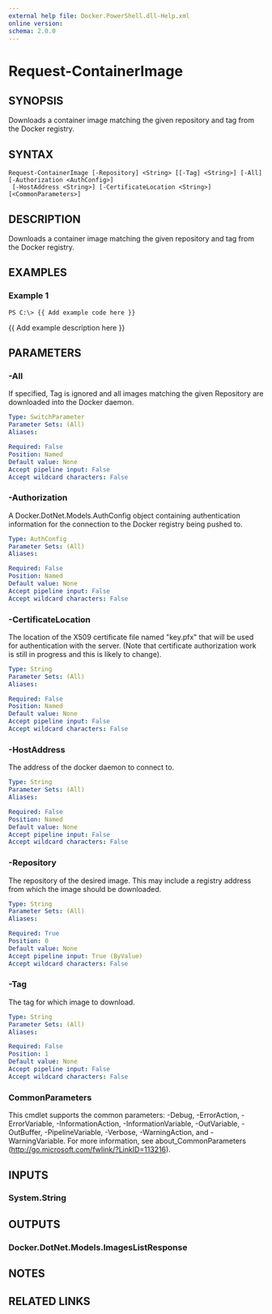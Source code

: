 ```yaml
---
external help file: Docker.PowerShell.dll-Help.xml
online version: 
schema: 2.0.0
---
```


# Request-ContainerImage
## SYNOPSIS
Downloads a container image matching the given repository and tag from the Docker registry.
## SYNTAX

```
Request-ContainerImage [-Repository] <String> [[-Tag] <String>] [-All] [-Authorization <AuthConfig>]
 [-HostAddress <String>] [-CertificateLocation <String>] [<CommonParameters>]
```

## DESCRIPTION
Downloads a container image matching the given repository and tag from the Docker registry.
## EXAMPLES

### Example 1
```
PS C:\> {{ Add example code here }}
```

{{ Add example description here }}
## PARAMETERS

### -All
If specified, Tag is ignored and all images matching the given Repository are downloaded into the Docker daemon.

```yaml
Type: SwitchParameter
Parameter Sets: (All)
Aliases: 

Required: False
Position: Named
Default value: None
Accept pipeline input: False
Accept wildcard characters: False
```

### -Authorization
A Docker.DotNet.Models.AuthConfig object containing authentication information for the connection to the Docker registry being pushed to.

```yaml
Type: AuthConfig
Parameter Sets: (All)
Aliases: 

Required: False
Position: Named
Default value: None
Accept pipeline input: False
Accept wildcard characters: False
```

### -CertificateLocation
The location of the X509 certificate file named "key.pfx" that will be used for authentication with the server.  (Note that certificate authorization work is still in progress and this is likely to change).

```yaml
Type: String
Parameter Sets: (All)
Aliases: 

Required: False
Position: Named
Default value: None
Accept pipeline input: False
Accept wildcard characters: False
```

### -HostAddress
The address of the docker daemon to connect to.

```yaml
Type: String
Parameter Sets: (All)
Aliases: 

Required: False
Position: Named
Default value: None
Accept pipeline input: False
Accept wildcard characters: False
```

### -Repository
The repository of the desired image.  This may include a registry address from which the image should be downloaded. 

```yaml
Type: String
Parameter Sets: (All)
Aliases: 

Required: True
Position: 0
Default value: None
Accept pipeline input: True (ByValue)
Accept wildcard characters: False
```

### -Tag
The tag for which image to download.

```yaml
Type: String
Parameter Sets: (All)
Aliases: 

Required: False
Position: 1
Default value: None
Accept pipeline input: False
Accept wildcard characters: False
```

### CommonParameters
This cmdlet supports the common parameters: -Debug, -ErrorAction, -ErrorVariable, -InformationAction, -InformationVariable, -OutVariable, -OutBuffer, -PipelineVariable, -Verbose, -WarningAction, and -WarningVariable. For more information, see about_CommonParameters (http://go.microsoft.com/fwlink/?LinkID=113216).
## INPUTS

### System.String

## OUTPUTS

### Docker.DotNet.Models.ImagesListResponse

## NOTES

## RELATED LINKS


